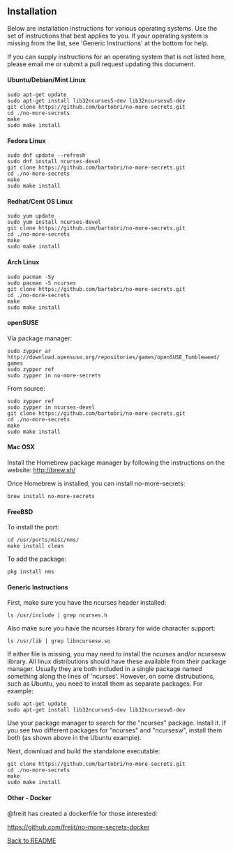 Installation
------------

Below are installation instructions for various operating systems. Use the set of instructions that
best applies to you. If your operating system is missing from the list, see 'Generic Instructions'
at the bottom for help.

If you can supply instructions for an operating system that is not listed here, please email me or
submit a pull request updating this document.

#### Ubuntu/Debian/Mint Linux

```
sudo apt-get update
sudo apt-get install lib32ncurses5-dev lib32ncursesw5-dev
git clone https://github.com/bartobri/no-more-secrets.git
cd ./no-more-secrets
make
sudo make install
```

#### Fedora Linux

```
sudo dnf update --refresh
sudo dnf install ncurses-devel
git clone https://github.com/bartobri/no-more-secrets.git
cd ./no-more-secrets
make
sudo make install
```

#### Redhat/Cent OS Linux

```
sudo yum update
sudo yum install ncurses-devel
git clone https://github.com/bartobri/no-more-secrets.git
cd ./no-more-secrets
make
sudo make install
```

#### Arch Linux

```
sudo pacman -Sy
sudo pacman -S ncurses
git clone https://github.com/bartobri/no-more-secrets.git
cd ./no-more-secrets
make
sudo make install
```

#### openSUSE

Via package manager:

```
sudo zypper ar http://download.opensuse.org/repositories/games/openSUSE_Tumbleweed/ games
sudo zypper ref
sudo zypper in no-more-secrets
```

From source:
```
sudo zypper ref
sudo zypper in ncurses-devel
git clone https://github.com/bartobri/no-more-secrets.git
cd ./no-more-secrets
make
sudo make install
```

#### Mac OSX

Install the Homebrew package manager by following the instructions on the website: http://brew.sh/

Once Homebrew is installed, you can install no-more-secrets:

```
brew install no-more-secrets
```

#### FreeBSD

To install the port:
```
cd /usr/ports/misc/nms/
make install clean
```

To add the package:
```
pkg install nms
```

#### Generic Instructions

First, make sure you have the ncurses header installed:
```
ls /usr/include | grep ncurses.h
```
Also make sure you have the ncurses library for wide character support:
```
ls /usr/lib | grep libncursesw.so
```
If either file is missing, you may need to install the ncurses and/or ncursesw library. All linux
distributions should have these available from their package manager. Usually they are both included
in a single package named something along the lines of 'ncurses'. However, on some distrubutions, such
as Ubuntu, you need to install them as separate packages. For example:
```
sudo apt-get update
sudo apt-get install lib32ncurses5-dev lib32ncursesw5-dev
```
Use your package manager to search for the "ncurses" package. Install
it. If you see two different packages for "ncurses" and "ncursesw", install them both (as shown above
in the Ubuntu example).

Next, download and build the standalone executable:
```
git clone https://github.com/bartobri/no-more-secrets.git
cd ./no-more-secrets
make
sudo make install
```

#### Other - Docker

@freiit has created a dockerfile for those interested:

https://github.com/freiit/no-more-secrets-docker




[Back to README](README.md)
